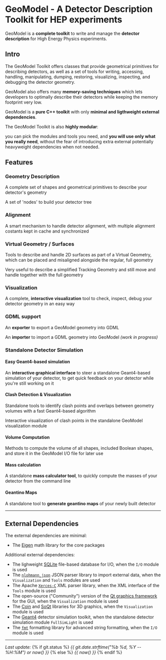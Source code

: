 

# GeoModel - A Detector Description Toolkit for HEP experiments


GeoModel is a **complete toolkit** to write and manage the **detector description** for High Energy Physics experiments.


## Intro

The GeoModel Toolkit offers classes that provide geometrical primitives for describing detectors, as well as a set of tools for writing, accessing, handling, manipulating, dumping, restoring, visualizing, inspecting, and debugging the detector geometry.

GeoModel also offers many **memory-saving techniques** which lets developers to optimally describe their detectors while keeping the memory footprint very low.

GeoModel is a **pure C++ toolkit** with only **minimal and ligthweight external dependencies**.

The GeoModel Toolkit is also **highly modular**: 

you can pick the modules and tools you need, and **you will use only what you really need**, without the fear of introducing extra external potentially heavyweight dependencies when not needed.

## Features

### Geometry Description

A complete set of shapes and geometrical primitives to describe your detector's geometry

A set of 'nodes' to build your detector tree

### Alignment

A smart mechanism to handle detector alignment, with multiple alignment costants kept in cache and synchronized


### Virtual Geometry / Surfaces

Tools to describe and handle 2D surfaces as part of a Virtual Geometry, which can be placed and misaligned alongside the regular, full geometry

Very useful to describe a simplified Tracking Geometry and still move and handle together with the full geometry

### Visualization 

A complete, **interactive visualization** tool to check, inspect, debug your detector geometry in an easy way

### GDML support

An **exporter** to export a GeoModel geometry into GDML

An **importer** to import a GDML geometry into GeoModel *(work in progress)*

### Standalone Detector Simulation

#### Easy Geant4-based simulation 

An **interactive graphical interface** to steer a standalone Geant4-based simulation of your detector, to get quick feedback on your detector while you're still working on it

#### Clash Detection & Visualization

Standalone tools to identify clash points and overlaps between geometry volumes with a fast Geant4-based algorithm

Interactive visualization of clash points in the standalone GeoModel visualization module

#### Volume Computation

Methods to compute the volume of all shapes, included Boolean shapes, and store it in the GeoModel I/O file for later use

#### Mass calculation

A standalone **mass calculator tool**, to quickly compute the masses of your detector from the command line

#### Geantino Maps

A standalone tool to **generate geantino maps** of your newly built detector



----

## External Dependencies

The external dependencies are minimal:

- The [Eigen](https://eigen.tuxfamily.org) math library for the core packages

Additional external dependencies:

- The lighweight [SQLite](https://www.sqlite.org/) file-based database for I/O, when the `I/O` module is used
- The [`nlohmann_json`](https://github.com/nlohmann/json) JSON parser library to import external data, when the `Visualization` and `Tools` modules are used
- The Apache [`Xerces-C`](https://xerces.apache.org/xerces-c/) XML parser library, when the XML interface of the `Tools` module is used
- The open-source ("Community") version of the [Qt graphics framework](https://www.qt.io/) for the GUI, when the `Visualization` module is used
- The [Coin](https://github.com/coin3d/coin) and [SoQt](https://github.com/coin3d/soqt) libraries for 3D graphics, when the `Visualization` module is used
- The [Geant4](https://geant4.web.cern.ch/) detector simulation toolkit, when the standalone detector simulation module `FullSimLight` is used
- The [`fmt`](https://github.com/fmtlib/fmt) formatting library for advanced string formatting, when the `I/O` module is used

----

<i>Last update:</i> 
{% if git.status %}
  <i> {{ git.date.strftime("%b %d, %Y -- %H:%M") or now() }} </i>
{% else %}
  <i> {{ now() }} </i> 
{% endif %}



